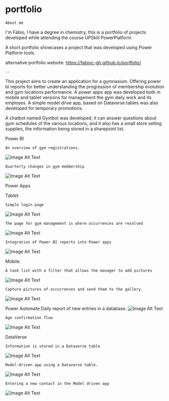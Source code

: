# portfolio

    About me
I'm Fábio, I have a degree in chemistry, this is a portfolio of projects developed while attending the course UPSkill PowerPlatform

A short portfolio showcases a project that was developed using Power Platform tools.

alternative portfolio website: https://fabioc-gh.github.io/portfolio/

    --
This project aims to create an application for a gymnasium. 
Offering power bi reports for better understanding the progression of membership evolution and gym locations performance. 
A power apps app was developed both in mobile and tablet versions for management the gym daily work and its employes. 
A simple model drive app, based on Dataverse tables was also developed for temporary promotions.

A chatbot named Gymbot was developed, it can answer questions about gym schedules of the various locations, and it also has a small store selling supplies, the information being stored in a sharepoint list.


Power BI

    An overview of gym registrations.
![Image Alt Text](arquivo/imgGitPortfolio/pbi_1.JPG)

    Quarterly changes in gym membership
![Image Alt Text](arquivo/imgGitPortfolio/pbi_6.JPG)


Power Apps

Tablet:

    Simple login page
![Image Alt Text](arquivo/imgGitPortfolio/t_login.JPG)

    The page for gym management is where occurrences are resolved
![Image Alt Text](arquivo/imgGitPortfolio/t_gestaoGinasio.JPG)

    Integration of Power BI reports into Power apps
![Image Alt Text](arquivo/imgGitPortfolio/t_pbi.JPG)

Mobile:

    A task list with a filter that allows the manager to add pictures
![Image Alt Text](arquivo/imgGitPortfolio/m_listaTarefas.JPG)

    Capture pictures of occurrences and send them to the gallery.
![Image Alt Text](arquivo/imgGitPortfolio/m_camera.JPG)

Power Automate
    Daily report of new entries in a database.
![Image Alt Text](arquivo/imgGitPortfolio/flow1.JPG)

    Age confirmation flow
![Image Alt Text](arquivo/imgGitPortfolio/flow2.JPG)

DataVerse

    Information is stored in a Dataverse table
![Image Alt Text](arquivo/imgGitPortfolio/dv_4.JPG)

    Model-driven app using a Dataverse table.
![Image Alt Text](arquivo/imgGitPortfolio/dv_1.JPG)

    Entering a new contact in the Model driven app
![Image Alt Text](arquivo/imgGitPortfolio/dv_3.JPG)
